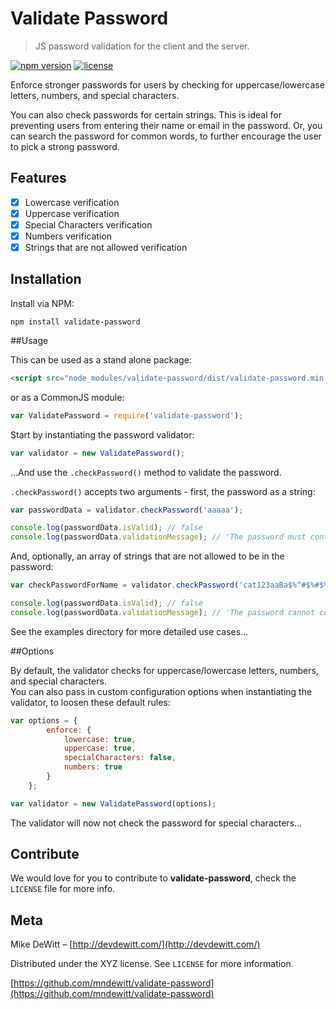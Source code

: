 # Validate Password
> JS password validation for the client and the server.


[![npm version](https://badge.fury.io/js/validate-password.svg)](https://badge.fury.io/js/validate-password)
[![license](https://img.shields.io/github/license/mashape/apistatus.svg?maxAge=2592000)]()

Enforce stronger passwords for users by checking for uppercase/lowercase letters, numbers, and special characters.

You can also check passwords for certain strings. This is ideal for preventing users from entering their name or email in the password. Or, you can search the password for common words, to further encourage the user to pick a strong password.


## Features

- [x] Lowercase verification
- [x] Uppercase verification
- [x] Special Characters verification
- [x] Numbers verification
- [x] Strings that are not allowed verification

## Installation
Install via NPM:

```
npm install validate-password
```

##Usage

This can be used as a stand alone package:

```html 
<script src="node_modules/validate-password/dist/validate-password.min.js"></script>
```

or as a CommonJS module:

```javascript
var ValidatePassword = require('validate-password');
```

Start by instantiating the password validator:

```javascript
var validator = new ValidatePassword();
```

...And use the ```.checkPassword()``` method to validate the password.

```.checkPassword()``` accepts two arguments - first, the password as a string:

```javascript
var passwordData = validator.checkPassword('aaaaa');

console.log(passwordData.isValid); // false
console.log(passwordData.validationMessage); // 'The password must contain at least one uppercase letter'
```

And, optionally, an array of strings that are not allowed to be in the password:

```javascript
var checkPasswordForName = validator.checkPassword('cat123aaBa$%^#$%#$%', ['cat123']);

console.log(passwordData.isValid); // false
console.log(passwordData.validationMessage); // 'The password cannot contain cat123'
```

See the examples directory for more detailed use cases...

##Options

By default, the validator checks for uppercase/lowercase letters, numbers, and special characters.  
You can also pass in custom configuration options when instantiating the validator, to loosen these default rules:

```javascript
var options = {
        enforce: {
            lowercase: true,
            uppercase: true,
            specialCharacters: false,
            numbers: true
        }
    };

var validator = new ValidatePassword(options);

```

The validator will now not check the password for special characters...


## Contribute

We would love for you to contribute to **validate-password**, check the ``LICENSE`` file for more info.

## Meta

Mike DeWitt – [http://devdewitt.com/](http://devdewitt.com/)

Distributed under the XYZ license. See ``LICENSE`` for more information.

[https://github.com/mndewitt/validate-password](https://github.com/mndewitt/validate-password)


